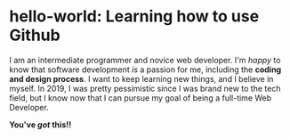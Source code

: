 # hello-world: Learning how to use Github
I am an intermediate programmer and novice web developer. I'm *happy* to know that software development *is* a passion for me, including the **coding and design process**. 
I want to keep learning new things, and I believe in myself. 
In 2019, I was pretty pessimistic since I was brand new to the tech field, but I know now that I can pursue my goal of being a full-time Web Developer. 

**You've *got* this!!**
